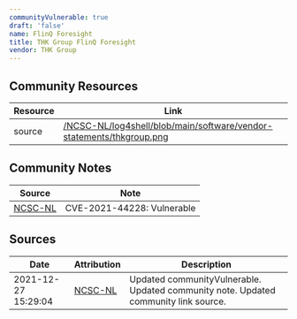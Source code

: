 ```yaml
---
communityVulnerable: true
draft: 'false'
name: FlinQ Foresight
title: THK Group FlinQ Foresight
vendor: THK Group
---
```



## Community Resources
| Resource | Link |
| --- | --- |
| source | [/NCSC-NL/log4shell/blob/main/software/vendor-statements/thkgroup.png](/NCSC-NL/log4shell/blob/main/software/vendor-statements/thkgroup.png) |

## Community Notes
| Source | Note |
| --- | --- |
| [NCSC-NL](https://github.com/NCSC-NL/log4shell/blob/main/software/README.md) | CVE-2021-44228: Vulnerable </ul> |

## Sources
| Date | Attribution | Description |
| --- | --- | --- |
| 2021-12-27 15:29:04 | [NCSC-NL](https://github.com/NCSC-NL/log4shell/blob/main/software/README.md) | Updated communityVulnerable. Updated community note. Updated community link source.  |

